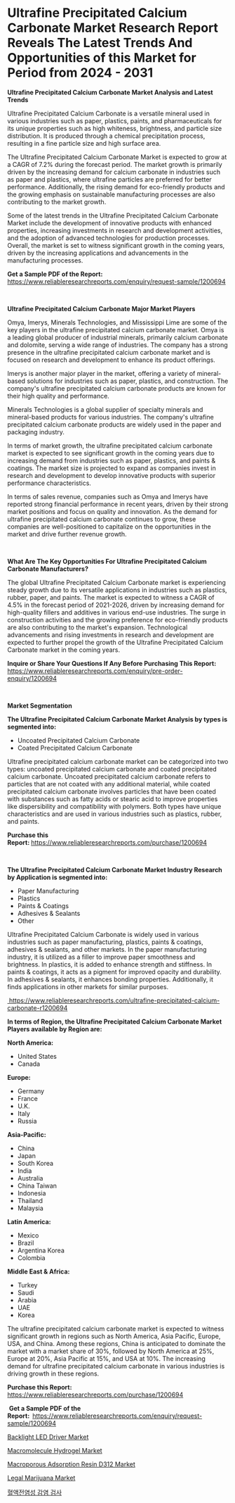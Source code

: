 <p><h1>Ultrafine Precipitated Calcium Carbonate Market Research Report Reveals The Latest Trends And Opportunities of this Market for Period from 2024 - 2031</h1></p><p><strong>Ultrafine Precipitated Calcium Carbonate Market Analysis and Latest Trends</strong></p>
<p><p>Ultrafine Precipitated Calcium Carbonate is a versatile mineral used in various industries such as paper, plastics, paints, and pharmaceuticals for its unique properties such as high whiteness, brightness, and particle size distribution. It is produced through a chemical precipitation process, resulting in a fine particle size and high surface area.</p><p>The Ultrafine Precipitated Calcium Carbonate Market is expected to grow at a CAGR of 7.2% during the forecast period. The market growth is primarily driven by the increasing demand for calcium carbonate in industries such as paper and plastics, where ultrafine particles are preferred for better performance. Additionally, the rising demand for eco-friendly products and the growing emphasis on sustainable manufacturing processes are also contributing to the market growth.</p><p>Some of the latest trends in the Ultrafine Precipitated Calcium Carbonate Market include the development of innovative products with enhanced properties, increasing investments in research and development activities, and the adoption of advanced technologies for production processes. Overall, the market is set to witness significant growth in the coming years, driven by the increasing applications and advancements in the manufacturing processes.</p></p>
<p><strong>Get a Sample PDF of the Report:&nbsp;</strong> <a href="https://www.reliableresearchreports.com/enquiry/request-sample/1200694">https://www.reliableresearchreports.com/enquiry/request-sample/1200694</a></p>
<p>&nbsp;</p>
<p><strong>Ultrafine Precipitated Calcium Carbonate Major Market Players</strong></p>
<p><p>Omya, Imerys, Minerals Technologies, and Mississippi Lime are some of the key players in the ultrafine precipitated calcium carbonate market. Omya is a leading global producer of industrial minerals, primarily calcium carbonate and dolomite, serving a wide range of industries. The company has a strong presence in the ultrafine precipitated calcium carbonate market and is focused on research and development to enhance its product offerings.</p><p>Imerys is another major player in the market, offering a variety of mineral-based solutions for industries such as paper, plastics, and construction. The company's ultrafine precipitated calcium carbonate products are known for their high quality and performance.</p><p>Minerals Technologies is a global supplier of specialty minerals and mineral-based products for various industries. The company's ultrafine precipitated calcium carbonate products are widely used in the paper and packaging industry.</p><p>In terms of market growth, the ultrafine precipitated calcium carbonate market is expected to see significant growth in the coming years due to increasing demand from industries such as paper, plastics, and paints & coatings. The market size is projected to expand as companies invest in research and development to develop innovative products with superior performance characteristics.</p><p>In terms of sales revenue, companies such as Omya and Imerys have reported strong financial performance in recent years, driven by their strong market positions and focus on quality and innovation. As the demand for ultrafine precipitated calcium carbonate continues to grow, these companies are well-positioned to capitalize on the opportunities in the market and drive further revenue growth.</p></p>
<p>&nbsp;</p>
<p><strong>What Are The Key Opportunities For Ultrafine Precipitated Calcium Carbonate Manufacturers?</strong></p>
<p><p>The global Ultrafine Precipitated Calcium Carbonate market is experiencing steady growth due to its versatile applications in industries such as plastics, rubber, paper, and paints. The market is expected to witness a CAGR of 4.5% in the forecast period of 2021-2026, driven by increasing demand for high-quality fillers and additives in various end-use industries. The surge in construction activities and the growing preference for eco-friendly products are also contributing to the market's expansion. Technological advancements and rising investments in research and development are expected to further propel the growth of the Ultrafine Precipitated Calcium Carbonate market in the coming years.</p></p>
<p><strong>Inquire or Share Your Questions If Any Before Purchasing This Report:</strong> <a href="https://www.reliableresearchreports.com/enquiry/pre-order-enquiry/1200694">https://www.reliableresearchreports.com/enquiry/pre-order-enquiry/1200694</a></p>
<p>&nbsp;</p>
<p><strong>Market Segmentation</strong></p>
<p><strong>The Ultrafine Precipitated Calcium Carbonate Market Analysis by types is segmented into:</strong></p>
<p><ul><li>Uncoated Precipitated Calcium Carbonate</li><li>Coated Precipitated Calcium Carbonate</li></ul></p>
<p><p>Ultrafine precipitated calcium carbonate market can be categorized into two types: uncoated precipitated calcium carbonate and coated precipitated calcium carbonate. Uncoated precipitated calcium carbonate refers to particles that are not coated with any additional material, while coated precipitated calcium carbonate involves particles that have been coated with substances such as fatty acids or stearic acid to improve properties like dispersibility and compatibility with polymers. Both types have unique characteristics and are used in various industries such as plastics, rubber, and paints.</p></p>
<p><strong>Purchase this Report:&nbsp;</strong><a href="https://www.reliableresearchreports.com/purchase/1200694">https://www.reliableresearchreports.com/purchase/1200694</a></p>
<p>&nbsp;</p>
<p><strong>The Ultrafine Precipitated Calcium Carbonate Market Industry Research by Application is segmented into:</strong></p>
<p><ul><li>Paper Manufacturing</li><li>Plastics</li><li>Paints & Coatings</li><li>Adhesives & Sealants</li><li>Other</li></ul></p>
<p><p>Ultrafine Precipitated Calcium Carbonate is widely used in various industries such as paper manufacturing, plastics, paints & coatings, adhesives & sealants, and other markets. In the paper manufacturing industry, it is utilized as a filler to improve paper smoothness and brightness. In plastics, it is added to enhance strength and stiffness. In paints & coatings, it acts as a pigment for improved opacity and durability. In adhesives & sealants, it enhances bonding properties. Additionally, it finds applications in other markets for similar purposes.</p></p>
<p><a href="https://www.reliableresearchreports.com/ultrafine-precipitated-calcium-carbonate-r1200694">&nbsp;https://www.reliableresearchreports.com/ultrafine-precipitated-calcium-carbonate-r1200694</a></p>
<p><strong>In terms of Region, the Ultrafine Precipitated Calcium Carbonate Market Players available by Region are:</strong></p>
<p>
    <p> <strong> North America: </strong>
        <ul>
            <li>United States</li>
            <li>Canada</li>
        </ul>
        </p> 
    <p> <strong> Europe: </strong>
        <ul>
            <li>Germany</li>
            <li>France</li>
            <li>U.K.</li>
            <li>Italy</li>
            <li>Russia</li>
        </ul>
        </p> 
    <p> <strong> Asia-Pacific: </strong>
        <ul>
            <li>China</li>
            <li>Japan</li>
            <li>South Korea</li>
            <li>India</li>
            <li>Australia</li>
            <li>China Taiwan</li>
            <li>Indonesia</li>
            <li>Thailand</li>
            <li>Malaysia</li>
        </ul>
        </p> 
    <p> <strong> Latin America: </strong>
        <ul>
            <li>Mexico</li>
            <li>Brazil</li>
            <li>Argentina Korea</li>
            <li>Colombia</li>
        </ul>
        </p> 
    <p> <strong> Middle East & Africa: </strong>
        <ul>
            <li>Turkey</li>
            <li>Saudi</li>
            <li>Arabia</li>
            <li>UAE</li>
            <li>Korea</li>
        </ul>
    </p>
    </p>
<p><p>The ultrafine precipitated calcium carbonate market is expected to witness significant growth in regions such as North America, Asia Pacific, Europe, USA, and China. Among these regions, China is anticipated to dominate the market with a market share of 30%, followed by North America at 25%, Europe at 20%, Asia Pacific at 15%, and USA at 10%. The increasing demand for ultrafine precipitated calcium carbonate in various industries is driving growth in these regions.</p></p>
<p><strong>Purchase this Report: </strong><a href="https://www.reliableresearchreports.com/purchase/1200694">https://www.reliableresearchreports.com/purchase/1200694</a></p>
<p>&nbsp;<strong>Get a Sample PDF of the Report:&nbsp;&nbsp;</strong><a href="https://www.reliableresearchreports.com/enquiry/request-sample/1200694">https://www.reliableresearchreports.com/enquiry/request-sample/1200694</a></p>
<p><strong></strong></p>
<p><p><a href="https://issuu.com/reportprime-2/docs/backlight-led-driver-market-size-2030.pptx">Backlight LED Driver Market</a></p><p><a href="https://github.com/Whitneyboyettebo9kiw7yr13/Market-Research-Report-List-2/blob/main/macromolecule-hydrogel-market.md">Macromolecule Hydrogel Market</a></p><p><a href="https://www.linkedin.com/pulse/macroporous-adsorption-resin-d312-market-analysis-its-cagr-segmentation-qllxc">Macroporous Adsorption Resin D312 Market</a></p><p><a href="https://github.com/sonuprakash1/Market-Research-Report-List-2/blob/main/legal-marijuana-market.md">Legal Marijuana Market</a></p><p><a href="https://github.com/HarrisonKitto2022/Market-Research-Report-List-1/blob/main/636134882047.md">혈액전염성 감염 검사</a></p></p>
